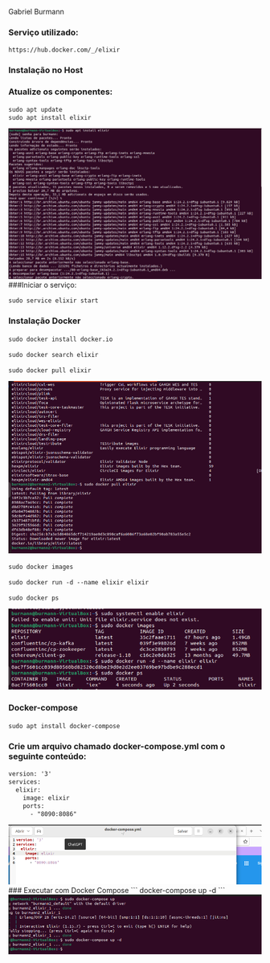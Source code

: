 Gabriel Burmann

### Serviço utilizado:
```
https://hub.docker.com/_/elixir
```

### Instalação no Host
### Atualize os componentes:
```
sudo apt update
sudo apt install elixir
```
<img src="./img/elixir.png">
###Iniciar o serviço:

```
sudo service elixir start
```

### Instalação Docker

`sudo docker install docker.io`

`sudo docker search elixir`

`sudo docker pull elixir`

<img src="./img/pull.png">

`sudo docker images`

`sudo docker run -d --name elixir elixir`

`sudo docker ps`

<img src="./img/docker-ps.png">

### Docker-compose

`sudo apt install docker-compose`

### Crie um arquivo chamado docker-compose.yml com o seguinte conteúdo:
```
version: '3'
services:
  elixir:
    image: elixir
    ports:
      - "8090:8086"
```
<img src="./img/docker-compose.png">
### Executar com Docker Compose
```
docker-compose up -d
```
<img src="./img/up.png">
